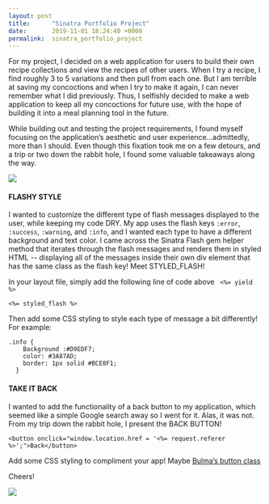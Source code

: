```yaml
---
layout: post
title:      "Sinatra Portfolio Project"
date:       2019-11-01 18:24:40 +0000
permalink:  sinatra_portfolio_project
---
```



For my project, I decided on a web application for users to build their own recipe collections and view the recipes of other users. When I try a recipe, I find roughly 3 to 5 variations and then pull from each one. But I am terrible at saving my concoctions and when I try to make it again, I can never remember what I did previously. Thus, I selfishly decided to make a web application to keep all my concoctions for future use, with the hope of building it into a meal planning tool in the future. 

While building out and testing the project requirements, I found myself focusing on the application’s aesthetic and user experience…admittedly, more than I should. Even though this fixation took me on a few detours, and a trip or two down the rabbit hole, I found some valuable takeaways along the way.

![](https://media.giphy.com/media/swtiK9jRfE0zS/giphy.gif)

#### FLASHY STYLE

I wanted to customize the different type of flash messages displayed to the user, while keeping my code DRY. My app uses the flash keys `:error`, `:success`, `:warning`, and `:info`, and I wanted each type to have a different background and text color. I came across the Sinatra Flash gem helper method that iterates through the flash messages and renders them in styled HTML -- displaying all of the messages inside their own div element that has the same class as the flash key! Meet STYLED_FLASH! 

In your layout file, simply add the following line of code above ` <%= yield %>`

`<%= styled_flash %>`

Then add some CSS styling to style each type of message a bit differently! For example:
```
.info {
    Background :#D9EDF7;
    color: #3A87AD;
    border: 1px solid #BCE8F1;
  }
```

#### TAKE IT BACK

I wanted to add the functionality of a back button to my application, which seemed like a simple Google search away so I went for it. Alas, it was not. From my trip down the rabbit hole, I present the BACK BUTTON! 

`<button onclick="window.location.href = '<%= request.referer %>';">Back</button>`

Add some CSS styling to compliment your app! Maybe [Bulma’s button class](https://versions.bulma.io/0.7.0/documentation/elements/button/)

Cheers!

![](http://giphygifs.s3.amazonaws.com/media/PjplWH49v1FS0/giphy.gif)

